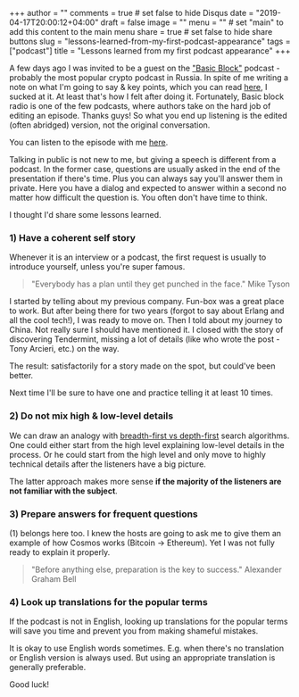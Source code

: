 +++
author = ""
comments = true	# set false to hide Disqus
date = "2019-04-17T20:00:12+04:00"
draft = false
image = ""
menu = ""		# set "main" to add this content to the main menu
share = true	# set false to hide share buttons
slug = "lessons-learned-from-my-first-podcast-appearance"
tags = ["podcast"]
title = "Lessons learned from my first podcast appearance"
+++

A few days ago I was invited to be a guest on the ["Basic
Block"](https://basicblockradio.com/) podcast - probably the most popular
crypto podcast in Russia. In spite of me writing a note on what I'm going to
say & key points, which you can read
[here](/2019/04/on-tendermint-and-cosmos-ru), I sucked at it. At least
that's how I felt after doing it. Fortunately, Basic block radio is one of the
few podcasts, where authors take on the hard job of editing an episode. Thanks
guys! So what you end up listening is the edited (often abridged) version, not
the original conversation.

You can listen to the episode with me [here](https://basicblockradio.com/e068/).

<!--more-->

Talking in public is not new to me, but giving a speech is different from a
podcast. In the former case, questions are usually asked in the end of the
presentation if there's time. Plus you can always say you'll answer them in
private. Here you have a dialog and expected to answer within a second no
matter how difficult the question is. You often don't have time to think.

I thought I'd share some lessons learned.

### 1) Have a coherent self story

Whenever it is an interview or a podcast, the first request is usually to
introduce yourself, unless you're super famous.

> "Everybody has a plan until they get punched in the face." Mike Tyson

I started by telling about my previous company. Fun-box was a great place to
work. But after being there for two years (forgot to say about Erlang and all
the cool tech!), I was ready to move on. Then I told about my journey to China.
Not really sure I should have mentioned it. I closed with the story of
discovering Tendermint, missing a lot of details (like who wrote the post -
Tony Arcieri, etc.) on the way.

The result: satisfactorily for a story made on the spot, but could've been
better.

Next time I'll be sure to have one and practice telling it at least 10 times.

### 2) Do not mix high & low-level details

We can draw an analogy with [breadth-first vs
depth-first](https://visualgo.net/en/dfsbfs) search algorithms. One could
either start from the high level explaining low-level details in the process.
Or he could start from the high level and only move to highly technical details
after the listeners have a big picture.

The latter approach makes more sense **if the majority of the listeners are not
familiar with the subject**.

### 3) Prepare answers for frequent questions

(1) belongs here too. I knew the hosts are going to ask me to give them an
example of how Cosmos works (Bitcoin -> Ethereum). Yet I was not fully ready to
explain it properly.

> "Before anything else, preparation is the key to success." Alexander Graham Bell

### 4) Look up translations for the popular terms

If the podcast is not in English, looking up translations for the popular terms
will save you time and prevent you from making shameful mistakes.

It is okay to use English words sometimes. E.g. when there's no translation or
English version is always used. But using an appropriate translation is
generally preferable.

Good luck!
